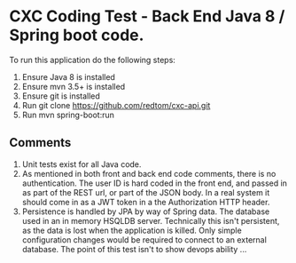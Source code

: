 # CXC Coding Test - Back End Java 8 / Spring boot code.

To run this application do the following steps:
1. Ensure Java 8 is installed
2. Ensure mvn 3.5+ is installed
3. Ensure git is installed
4. Run git clone https://github.com/redtom/cxc-api.git
5. Run mvn spring-boot:run

## Comments
1. Unit tests exist for all Java code.
2. As mentioned in both front and back end code comments, there is no authentication. The user ID is hard coded in the front end, and passed in as part of the REST url, or part of the JSON body. In a real system it should come in as a JWT token in a the Authorization HTTP header.
3. Persistence is handled by JPA by way of Spring data. The database used in an in memory HSQLDB server. Technically this isn't persistent, as the data is lost when the application is killed. Only simple configuration changes would be required to connect to an external database. The point of this test isn't to show devops ability ... 
